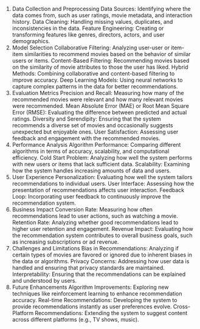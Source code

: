 1. Data Collection and Preprocessing
Data Sources: Identifying where the data comes from, such as user ratings, movie metadata, and interaction history.
Data Cleaning: Handling missing values, duplicates, and inconsistencies in the data.
Feature Engineering: Creating or transforming features like genres, directors, actors, and user demographics.
2. Model Selection
Collaborative Filtering: Analyzing user-user or item-item similarities to recommend movies based on the behavior of similar users or items.
Content-Based Filtering: Recommending movies based on the similarity of movie attributes to those the user has liked.
Hybrid Methods: Combining collaborative and content-based filtering to improve accuracy.
Deep Learning Models: Using neural networks to capture complex patterns in the data for better recommendations.
3. Evaluation Metrics
Precision and Recall: Measuring how many of the recommended movies were relevant and how many relevant movies were recommended.
Mean Absolute Error (MAE) or Root Mean Square Error (RMSE): Evaluating the difference between predicted and actual ratings.
Diversity and Serendipity: Ensuring that the system recommends a diverse set of movies and occasionally suggests unexpected but enjoyable ones.
User Satisfaction: Assessing user feedback and engagement with the recommended movies.
4. Performance Analysis
Algorithm Performance: Comparing different algorithms in terms of accuracy, scalability, and computational efficiency.
Cold Start Problem: Analyzing how well the system performs with new users or items that lack sufficient data.
Scalability: Examining how the system handles increasing amounts of data and users.
5. User Experience
Personalization: Evaluating how well the system tailors recommendations to individual users.
User Interface: Assessing how the presentation of recommendations affects user interaction.
Feedback Loop: Incorporating user feedback to continuously improve the recommendation system.
6. Business Impact
Conversion Rate: Measuring how often recommendations lead to user actions, such as watching a movie.
Retention Rate: Analyzing whether good recommendations lead to higher user retention and engagement.
Revenue Impact: Evaluating how the recommendation system contributes to overall business goals, such as increasing subscriptions or ad revenue.
7. Challenges and Limitations
Bias in Recommendations: Analyzing if certain types of movies are favored or ignored due to inherent biases in the data or algorithms.
Privacy Concerns: Addressing how user data is handled and ensuring that privacy standards are maintained.
Interpretability: Ensuring that the recommendations can be explained and understood by users.
8. Future Enhancements
Algorithm Improvements: Exploring new techniques like reinforcement learning to enhance recommendation accuracy.
Real-time Recommendations: Developing the system to provide recommendations instantly as user preferences evolve.
Cross-Platform Recommendations: Extending the system to suggest content across different platforms (e.g., TV shows, music).
